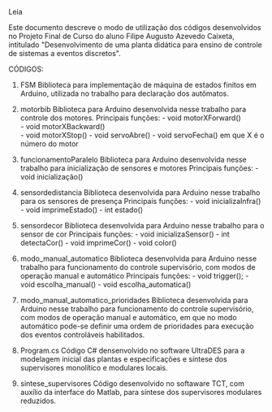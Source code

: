 Leia

Este documento descreve o modo de utilização dos códigos desenvolvidos no Projeto Final de Curso do aluno Filipe Augusto Azevedo Caixeta, intitulado "Desenvolvimento de uma planta didática para ensino de controle de sistemas a eventos discretos".

CÓDIGOS:

1) FSM
        Biblioteca para implementação de máquina de estados finitos em Arduino, utilizada no trabalho para declaração dos autômatos.

2) motorbib
        Biblioteca para Arduino desenvolvida nesse trabalho para controle dos motores.
        Principais funções:
                - void motorXForward()     
                - void motorXBackward()    
                - void motorXStop()
                - void servoAbre()
                - void servoFecha()
                em que X é o número do motor 

3) funcionamentoParalelo
        Biblioteca para Arduino desenvolvida nesse trabalho para inicialização de sensores e motores
        Principais funções:
                - void inicialização()

4) sensordedistancia
        Biblioteca desenvolvida para Arduino nesse trabalho para os sensores de presença
        Principais funções:
                - void inicializaInfra()
                - void imprimeEstado()
                - int estado()

5) sensordecor
        Biblioteca desenvolvida para Arduino nesse trabalho para o sensor de cor
        Principais funções:
                - void inicializaSensor()
                - int detectaCor()
                - void imprimeCor()
                - void color()

6) modo_manual_automatico
        Biblioteca desenvolvida para Arduino nesse trabalho para funcionamento do controle supervisório, com modos de operação manual e automático
        Principais funções:
                - void trigger();
                - void escolha_manual()
                - void escolha_automatica()

7) modo_manual_automatico_prioridades
        Biblioteca desenvolvida para Arduino nesse trabalho para funcionamento do controle supervisório, com modos de operação manual e automático, em que no modo automático pode-se definir uma ordem de prioridades para execução dos eventos controláveis habilitados.
 
8) Program.cs
        Código C# densenvolvido no software UltraDES para a modelagem inicial das plantas e especificações e síntese dos supervisores monolítico e modulares locais.

9) sintese_supervisores
        Código desenvolvido no softaware TCT, com auxílio da interface do Matlab, para síntese dos supervisores modulares reduzidos.
